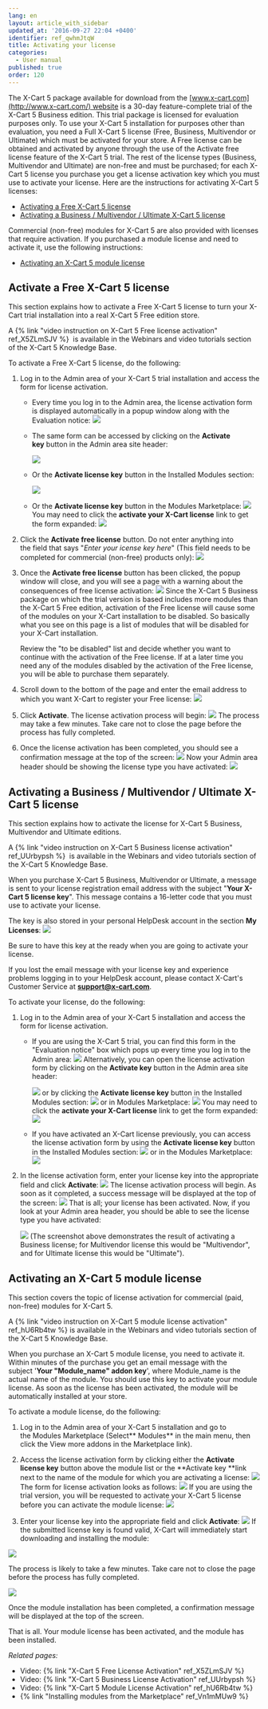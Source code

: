 ```yaml
---
lang: en
layout: article_with_sidebar
updated_at: '2016-09-27 22:04 +0400'
identifier: ref_qwhmJtqW
title: Activating your license
categories:
  - User manual
published: true
order: 120
---
```


The X-Cart 5 package available for download from the [www.x-cart.com](http://www.x-cart.com/) website is a 30-day feature-complete trial of the X-Cart 5 Business edition. This trial package is licensed for evaluation purposes only. To use your X-Cart 5 installation for purposes other than evaluation, you need a Full X-Cart 5 license (Free, Business, Multivendor or Ultimate) which must be activated for your store. A Free license can be obtained and activated by anyone through the use of the Activate free license feature of the X-Cart 5 trial. The rest of the license types (Business, Multivendor and Ultimate) are non-free and must be purchased; for each X-Cart 5 license you purchase you get a license activation key which you must use to activate your license. Here are the instructions for activating X-Cart 5 licenses:

*   [Activating a Free X-Cart 5 license](#activate-a-free-x-cart-5-license)
*   [Activating a Business / Multivendor / Ultimate X-Cart 5 license](#activating-a-business--multivendor--ultimate-x-cart-5license)

Commercial (non-free) modules for X-Cart 5 are also provided with licenses that require activation. If you purchased a module license and need to activate it, use the following instructions:

*   [Activating an X-Cart 5 module license](#activating-an-x-cart-5-module-license)

## Activate a Free X-Cart 5 license

This section explains how to activate a Free X-Cart 5 license to turn your X-Cart trial installation into a real X-Cart 5 Free edition store.

A {% link "video instruction on X-Cart 5 Free license activation" ref_X5ZLmSJV %}  is available in the Webinars and video tutorials section of the X-Cart 5 Knowledge Base.

To activate a Free X-Cart 5 license, do the following:

1.  Log in to the Admin area of your X-Cart 5 trial installation and access the form for license activation. 
    *   Every time you log in to the Admin area, the license activation form is displayed automatically in a popup window along with the Evaluation notice:
        ![]({{site.baseurl}}/attachments/8225232/8716594.png)
    *   The same form can be accessed by clicking on the **Activate key** button in the Admin area site header:

        ![]({{site.baseurl}}/attachments/8225232/8716596.png)

    *   Or the **Activate license key** button in the Installed Modules section:

        ![]({{site.baseurl}}/attachments/8225232/8716604.png)

    *   Or the **Activate license key** button in the Modules Marketplace:
        ![]({{site.baseurl}}/attachments/8225232/8716597.png)
        You may need to click the **activate your X-Cart license** link to get the form expanded:
        ![]({{site.baseurl}}/attachments/8225232/8716598.png)

2.  Click the **Activate free license** button. Do not enter anything into the field that says "_Enter your icense key here_" (This field needs to be completed for commercial (non-free) products only):
    ![]({{site.baseurl}}/attachments/8225232/8716599.png)

3.  Once the **Activate free license** button has been clicked, the popup window will close, and you will see a page with a warning about the consequences of free license activation:
    ![]({{site.baseurl}}/attachments/8225232/8716600.png)
    Since the X-Cart 5 Business package on which the trial version is based includes more modules than the X-Cart 5 Free edition, activation of the Free license will cause some of the modules on your X-Cart installation to be disabled. So basically what you see on this page is a list of modules that will be disabled for your X-Cart installation.

    Review the "to be disabled" list and decide whether you want to continue with the activation of the Free license. If at a later time you need any of the modules disabled by the activation of the Free license, you will be able to purchase them separately.

4.  Scroll down to the bottom of the page and enter the email address to which you want X-Cart to register your Free license:
    ![]({{site.baseurl}}/attachments/8225232/8356126.png)
5.  Click **Activate**. The license activation process will begin:
    ![]({{site.baseurl}}/attachments/8225232/8356127.png)
    The process may take a few minutes. Take care not to close the page before the process has fully completed.

6.  Once the license activation has been completed, you should see a confirmation message at the top of the screen:
    ![]({{site.baseurl}}/attachments/8225232/8716601.png)
    Now your Admin area header should be showing the license type you have activated:
    ![]({{site.baseurl}}/attachments/8225232/8716602.png)

## Activating a Business / Multivendor / Ultimate X-Cart 5 license

This section explains how to activate the license for X-Cart 5 Business, Multivendor and Ultimate editions.

A {% link "video instruction on X-Cart 5 Business license activation" ref_UUrbypsh %}  is available in the Webinars and video tutorials section of the X-Cart 5 Knowledge Base.

When you purchase X-Cart 5 Business, Multivendor or Ultimate, a message is sent to your license registration email address with the subject "**Your X-Cart 5 license key**". This message contains a 16-letter code that you must use to activate your license. 

The key is also stored in your personal HelpDesk account in the section **My Licenses**:
![]({{site.baseurl}}/attachments/8225232/8356149.png)

Be sure to have this key at the ready when you are going to activate your license.

If you lost the email message with your license key and experience problems logging in to your HelpDesk account, please contact X-Cart's Customer Service at **[support@x-cart.com](mailto:support@x-cart.com)**.

To activate your license, do the following:

1.  Log in to the Admin area of your X-Cart 5 installation and access the form for license activation. 
    *   If you are using the X-Cart 5 trial, you can find this form in the "Evaluation notice" box which pops up every time you log in to the Admin area:
        ![]({{site.baseurl}}/attachments/8225232/8716594.png)
        Alternatively, you can open the license activation form by clicking on the **Activate key** button in the Admin area site header:

        ![]({{site.baseurl}}/attachments/8225232/8716596.png)
        or by clicking the **Activate license key** button in the Installed Modules section:
        ![]({{site.baseurl}}/attachments/8225232/8716604.png)
        or in Modules Marketplace:
        ![]({{site.baseurl}}/attachments/8225232/8716597.png)
        You may need to click the **activate your X-Cart license** link to get the form expanded:
        ![]({{site.baseurl}}/attachments/8225232/8716598.png)
    *   If you have activated an X-Cart license previously, you can access the license activation form by using the **Activate license key** button in the Installed Modules section:
        ![]({{site.baseurl}}/attachments/8225232/8716604.png)
        or in the Modules Marketplace:
        ![]({{site.baseurl}}/attachments/8225232/8716597.png)
2.  In the license activation form, enter your license key into the appropriate field and click **Activate**:
    ![]({{site.baseurl}}/attachments/8225232/8716603.png)
    The license activation process will begin. As soon as it completed, a success message will be displayed at the top of the screen:
    ![]({{site.baseurl}}/attachments/8225232/8716605.png)
    That is all; your license has been activated. Now, if you look at your Admin area header, you should be able to see the license type you have activated:

    ![]({{site.baseurl}}/attachments/8225232/8716606.png)
    (The screenshot above demonstrates the result of activating a Business license; for Multivendor license this would be "Multivendor", and for Ultimate license this would be "Ultimate").

## Activating an X-Cart 5 module license

This section covers the topic of license activation for commercial (paid, non-free) modules for X-Cart 5.

A {% link "video instruction on X-Cart 5 module license activation" ref_hU6Rb4tw %} is available in the Webinars and video tutorials section of the X-Cart 5 Knowledge Base.

When you purchase an X-Cart 5 module license, you need to activate it. Within minutes of the purchase you get an email message with the subject '**Your **"**Module_name**"** addon key**', where Module_name is the actual name of the module. You should use this key to activate your module license. As soon as the license has been activated, the module will be automatically installed at your store.

To activate a module license, do the following:

1.  Log in to the Admin area of your X-Cart 5 installation and go to the Modules Marketplace (Select** Modules** in the main menu, then click the View more addons in the Marketplace link).

2.  Access the license activation form by clicking either the **Activate license key** button above the module list or the **Activate key **link next to the name of the module for which you are activating a license:
    ![]({{site.baseurl}}/attachments/8225232/8716608.png)
    The form for license activation looks as follows:
    ![]({{site.baseurl}}/attachments/8225232/8716609.png)
    If you are using the trial version, you will be requested to activate your X-Cart 5 license before you can activate the module license:
    ![]({{site.baseurl}}/attachments/8225232/8716598.png)
3.  Enter your license key into the appropriate field and click **Activate**:
    ![]({{site.baseurl}}/attachments/8225232/8716610.png)
    If the submitted license key is found valid, X-Cart will immediately start downloading and installing the module:

![]({{site.baseurl}}/attachments/8225232/8356157.png)

The process is likely to take a few minutes. Take care not to close the page before the process has fully completed.

![]({{site.baseurl}}/attachments/8225232/8356158.png)

Once the module installation has been completed, a confirmation message will be displayed at the top of the screen.

That is all. Your module license has been activated, and the module has been installed. 

_Related pages:_

*   Video: {% link "X-Cart 5 Free License Activation" ref_X5ZLmSJV %}
*   Video: {% link "X-Cart 5 Business License Activation" ref_UUrbypsh %}
*   Video: {% link "X-Cart 5 Module License Activation" ref_hU6Rb4tw %}
*   {% link "Installing modules from the Marketplace" ref_Vn1mMUw9 %}
